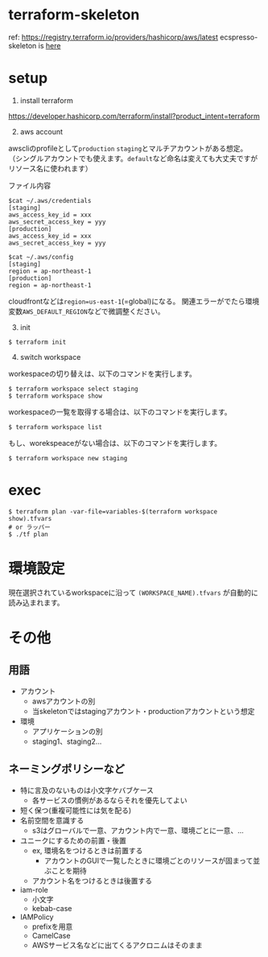 # terraform-skeleton

ref: https://registry.terraform.io/providers/hashicorp/aws/latest
ecspresso-skeleton is [here](./ecspresso/README.md)

# setup

1. install terraform

https://developer.hashicorp.com/terraform/install?product_intent=terraform


2. aws account

awscliのprofileとして`production` `staging`とマルチアカウントがある想定。
（シングルアカウントでも使えます。`default`など命名は変えても大丈夫ですがリソース名に使われます）

ファイル内容
```
$cat ~/.aws/credentials
[staging]
aws_access_key_id = xxx
aws_secret_access_key = yyy
[production]
aws_access_key_id = xxx
aws_secret_access_key = yyy

$cat ~/.aws/config
[staging]
region = ap-northeast-1
[production]
region = ap-northeast-1
```

cloudfrontなどは`region=us-east-1`(=global)になる。
関連エラーがでたら環境変数`AWS_DEFAULT_REGION`などで微調整ください。

3. init

```
$ terraform init
```

4. switch workspace

workespaceの切り替えは、以下のコマンドを実行します。
```
$ terraform workspace select staging
$ terraform workspace show
```
workespaceの一覧を取得する場合は、以下のコマンドを実行します。
```
$ terraform workspace list
```

もし、worekspeaceがない場合は、以下のコマンドを実行します。
```
$ terraform workspace new staging
```

# exec

```
$ terraform plan -var-file=variables-$(terraform workspace show).tfvars
# or ラッパー
$ ./tf plan
```

# 環境設定

現在選択されているworkspaceに沿って `(WORKSPACE_NAME).tfvars` が自動的に読み込まれます。


# その他

## 用語

+ アカウント
    + awsアカウントの別
    + 当skeletonではstagingアカウント・productionアカウントという想定
+ 環境
    + アプリケーションの別
    + staging1、staging2...

## ネーミングポリシーなど

+ 特に言及のないものは小文字ケバブケース
    + 各サービスの慣例があるならそれを優先してよい
+ 短く保つ(重複可能性には気を配る)
+ 名前空間を意識する
    + s3はグローバルで一意、アカウント内で一意、環境ごとに一意、...
+ ユニークにするための前置・後置
    + ex, 環境名をつけるときは前置する
        + アカウントのGUIで一覧したときに環境ごとのリソースが固まって並ぶことを期待
    + アカウント名をつけるときは後置する
+ iam-role
    + 小文字
    + kebab-case
+ IAMPolicy
    + prefixを用意
    + CamelCase
    + AWSサービス名などに出てくるアクロニムはそのまま